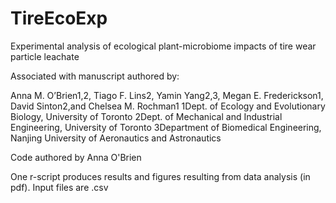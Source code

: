 # TireEcoExp
Experimental analysis of ecological plant-microbiome impacts of tire wear particle leachate

Associated with manuscript authored by:

Anna M. O’Brien1,2, Tiago F. Lins2, Yamin Yang2,3, Megan E. Frederickson1, David Sinton2,and Chelsea M. Rochman1
1Dept.  of Ecology and Evolutionary Biology, University of Toronto
2Dept.  of Mechanical and Industrial Engineering, University of Toronto
3Department of Biomedical Engineering, Nanjing University of Aeronautics and Astronautics

Code authored by Anna O'Brien

One r-script produces results and figures resulting from data analysis (in pdf).  Input files are .csv
